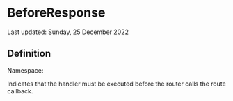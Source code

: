 #  BeforeResponse
Last updated: Sunday, 25 December 2022

## Definition
Namespace: 

Indicates that the handler must be executed before the router calls the route callback.

